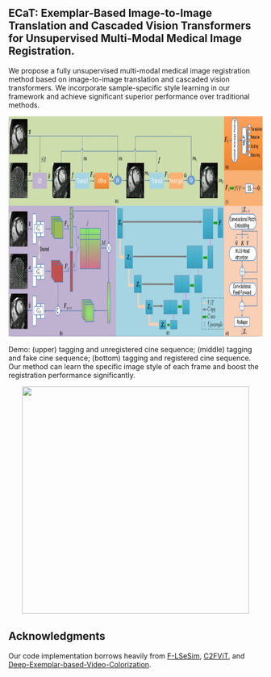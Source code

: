 ## ECaT: Exemplar-Based Image-to-Image Translation and Cascaded Vision Transformers for Unsupervised Multi-Modal Medical Image Registration.

We propose a fully unsupervised multi-modal medical image registration method based on image-to-image translation and cascaded vision transformers. We incorporate sample-specific style learning in our framework and achieve significant superior performance over traditional methods.
<div align=center><img width="1000" height="436" src="https://github.com/DeepTag/ECaT/blob/main/ecat.png"/></div>

Demo: (upper) tagging and unregistered cine sequence; (middle) tagging and fake cine sequence; (bottom) tagging and registered cine sequence. Our method can learn the specific image style of each frame and boost the registration performance significantly.
<div align=center><img width="450" height="450" src="https://github.com/DeepTag/ECaT/blob/main/tfc.gif"/></div>

## Acknowledgments
Our code implementation borrows heavily from [F-LSeSim](https://github.com/lyndonzheng/F-LSeSim), [C2FViT](https://github.com/cwmok/C2FViT), and [Deep-Exemplar-based-Video-Colorization](https://github.com/zhangmozhe/Deep-Exemplar-based-Video-Colorization).
